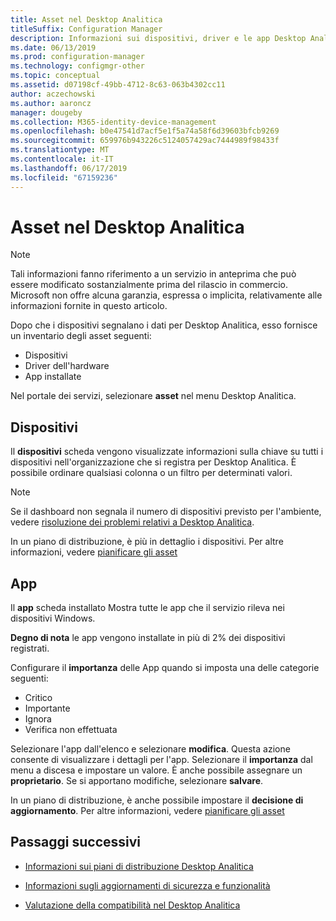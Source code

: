 ```yaml
---
title: Asset nel Desktop Analitica
titleSuffix: Configuration Manager
description: Informazioni sui dispositivi, driver e le app Desktop Analitica.
ms.date: 06/13/2019
ms.prod: configuration-manager
ms.technology: configmgr-other
ms.topic: conceptual
ms.assetid: d07198cf-49bb-4712-8c63-063b4302cc11
author: aczechowski
ms.author: aaroncz
manager: dougeby
ms.collection: M365-identity-device-management
ms.openlocfilehash: b0e47541d7acf5e1f5a74a58f6d39603bfcb9269
ms.sourcegitcommit: 659976b943226c5124057429ac7444989f98433f
ms.translationtype: MT
ms.contentlocale: it-IT
ms.lasthandoff: 06/17/2019
ms.locfileid: "67159236"
---
```

# <a name="assets-in-desktop-analytics"></a>Asset nel Desktop Analitica

> [!Note]  
> Tali informazioni fanno riferimento a un servizio in anteprima che può essere modificato sostanzialmente prima del rilascio in commercio. Microsoft non offre alcuna garanzia, espressa o implicita, relativamente alle informazioni fornite in questo articolo.  

Dopo che i dispositivi segnalano i dati per Desktop Analitica, esso fornisce un inventario degli asset seguenti:

- Dispositivi  
- Driver dell'hardware  
- App installate  

Nel portale dei servizi, selezionare **asset** nel menu Desktop Analitica.


## <a name="devices"></a>Dispositivi

Il **dispositivi** scheda vengono visualizzate informazioni sulla chiave su tutti i dispositivi nell'organizzazione che si registra per Desktop Analitica. È possibile ordinare qualsiasi colonna o un filtro per determinati valori.

> [!NOTE]  
> Se il dashboard non segnala il numero di dispositivi previsto per l'ambiente, vedere [risoluzione dei problemi relativi a Desktop Analitica](/sccm/desktop-analytics/troubleshooting).  

In un piano di distribuzione, è più in dettaglio i dispositivi. Per altre informazioni, vedere [pianificare gli asset](/sccm/desktop-analytics/about-deployment-plans#plan-assets)

## <a name="apps"></a>App

Il **app** scheda installato Mostra tutte le app che il servizio rileva nei dispositivi Windows.

**Degno di nota** le app vengono installate in più di 2% dei dispositivi registrati.

Configurare il **importanza** delle App quando si imposta una delle categorie seguenti:

- Critico
- Importante
- Ignora
- Verifica non effettuata

Selezionare l'app dall'elenco e selezionare **modifica**. Questa azione consente di visualizzare i dettagli per l'app. Selezionare il **importanza** dal menu a discesa e impostare un valore. È anche possibile assegnare un **proprietario**. Se si apportano modifiche, selezionare **salvare**.

In un piano di distribuzione, è anche possibile impostare il **decisione di aggiornamento**. Per altre informazioni, vedere [pianificare gli asset](/sccm/desktop-analytics/about-deployment-plans#plan-assets)


## <a name="next-steps"></a>Passaggi successivi

- [Informazioni sui piani di distribuzione Desktop Analitica](/sccm/desktop-analytics/about-deployment-plans)  

- [Informazioni sugli aggiornamenti di sicurezza e funzionalità](/sccm/desktop-analytics/about-updates)  

- [Valutazione della compatibilità nel Desktop Analitica](/sccm/desktop-analytics/compat-assessment)  
